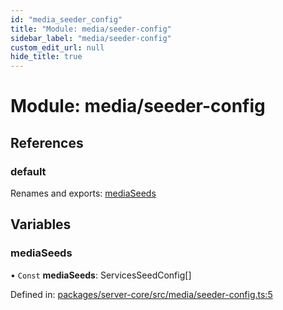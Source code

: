 ```yaml
---
id: "media_seeder_config"
title: "Module: media/seeder-config"
sidebar_label: "media/seeder-config"
custom_edit_url: null
hide_title: true
---
```


# Module: media/seeder-config

## References

### default

Renames and exports: [mediaSeeds](media_seeder_config.md#mediaseeds)

## Variables

### mediaSeeds

• `Const` **mediaSeeds**: ServicesSeedConfig[]

Defined in: [packages/server-core/src/media/seeder-config.ts:5](https://github.com/xr3ngine/xr3ngine/blob/a16a45d7e/packages/server-core/src/media/seeder-config.ts#L5)
